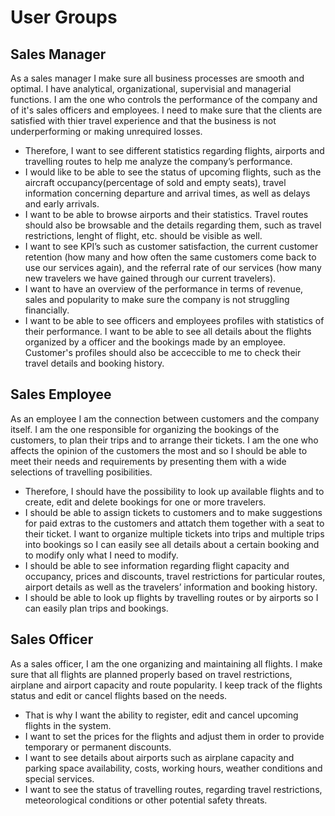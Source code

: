 # User Groups

## Sales Manager

As a sales manager I make sure all business processes are smooth and optimal. I have analytical, organizational, supervisial and managerial functions. I am the one who controls the performance of the company and of it's sales officers and employees. I need to make sure that the clients are satisfied with thier travel experience and that the business is not underperforming or making unrequired losses.

- Therefore, I want to see different statistics regarding flights, airports and travelling routes to help me analyze the company’s performance.
- I would like to be able to see the status of upcoming flights, such as the aircraft occupancy(percentage of sold and empty seats), travel information concerning departure and arrival times, as well as delays and early arrivals.
- I want to be able to browse airports and their statistics. Travel routes should also be browsable and the details regarding them, such as travel restrictions, lenght of flight, etc. should be visible as well.
- I want to see KPI’s such as customer satisfaction, the current customer retention (how many and how often the same customers come back to use our services again), and the referral rate of our services (how many new travelers we have gained through our current travelers). 
- I want to have an overview of the performance in terms of revenue, sales and popularity to make sure the company is not struggling financially. 
- I want to be able to see officers and employees profiles with statistics of their performance. I want to be able to see all details about the flights organized by a officer and the bookings made by an employee. Customer's profiles should also be acceccible to me to check their travel details and booking history.

## Sales Employee

As an employee I am the connection between customers and the company itself. I am the one responsible for organizing the bookings of the customers, to plan their trips and to arrange their tickets. I am the one who affects the opinion of the customers the most and so I should be able to meet their needs and requirements by presenting them with a wide selections of travelling posibilities.

- Therefore, I should have the possibility to look up available flights and to create, edit and delete bookings for one or more travelers. 
- I should be able to assign tickets to customers and to make suggestions for paid extras to the customers and attatch them together with a seat to their ticket. I want to organize multiple tickets into trips and multiple trips into bookings so I can easily see all details about a certain booking and to modify only what I need to modify.
- I should be able to see information regarding flight capacity and occupancy, prices and discounts, travel restrictions for particular routes, airport details as well as the travelers’ information and booking history.
- I should be able to look up flights by travelling routes or by airports so I can easily plan trips and bookings.

## Sales Officer

As a sales officer, I am the one organizing and maintaining all flights. I make sure that all flights are planned properly based on travel restrictions, airplane and airport capacity and route popularity. I keep track of the flights status and edit or cancel flights based on the needs.

- That is why I want the ability to register, edit and cancel upcoming flights in the system.
- I want to set the prices for the flights and adjust them in order to provide temporary or permanent discounts.
- I want to see details about airports such as airplane capacity and parking space availability, costs, working hours, weather conditions and special services.
- I want to see the status of travelling routes, regarding travel restrictions, meteorological conditions or other potential safety threats.
